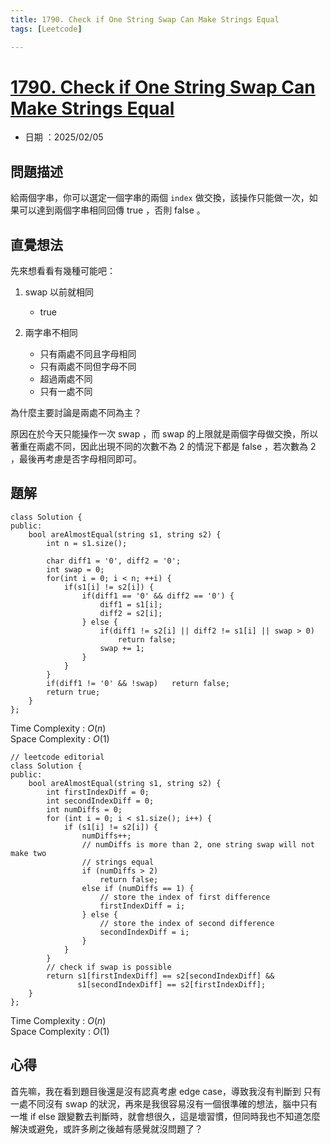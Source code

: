 ```yaml
---
title: 1790. Check if One String Swap Can Make Strings Equal
tags: [Leetcode]

---
```


# [1790. Check if One String Swap Can Make Strings Equal](https://leetcode.com/problems/check-if-one-string-swap-can-make-strings-equal/description/?envType=daily-question&envId=2025-02-05)  
+ 日期 ：2025/02/05  

## 問題描述  
給兩個字串，你可以選定一個字串的兩個 `index` 做交換，該操作只能做一次，如果可以達到兩個字串相同回傳 true ，否則 false 。  

## 直覺想法  
先來想看看有幾種可能吧：  
1. swap 以前就相同  
    + true  

2. 兩字串不相同  
    + 只有兩處不同且字母相同  
    + 只有兩處不同但字母不同  
    + 超過兩處不同  
    + 只有一處不同  

為什麼主要討論是兩處不同為主？  

原因在於今天只能操作一次 swap ，而 swap 的上限就是兩個字母做交換，所以著重在兩處不同，因此出現不同的次數不為 2 的情況下都是 false ，若次數為 2 ，最後再考慮是否字母相同即可。  

## 題解  
```cpp=
class Solution {
public:
    bool areAlmostEqual(string s1, string s2) {
        int n = s1.size();
        
        char diff1 = '0', diff2 = '0';
        int swap = 0;
        for(int i = 0; i < n; ++i) {
            if(s1[i] != s2[i]) {
                if(diff1 == '0' && diff2 == '0') {
                    diff1 = s1[i];
                    diff2 = s2[i];
                } else {
                    if(diff1 != s2[i] || diff2 != s1[i] || swap > 0)
                        return false;
                    swap += 1;
                }
            }
        }
        if(diff1 != '0' && !swap)   return false;
        return true;
    }
};
```

Time Complexity : $O(n)$  
Space Complexity : $O(1)$  

```cpp=
// leetcode editorial
class Solution {
public:
    bool areAlmostEqual(string s1, string s2) {
        int firstIndexDiff = 0;
        int secondIndexDiff = 0;
        int numDiffs = 0;
        for (int i = 0; i < s1.size(); i++) {
            if (s1[i] != s2[i]) {
                numDiffs++;
                // numDiffs is more than 2, one string swap will not make two
                // strings equal
                if (numDiffs > 2)
                    return false;
                else if (numDiffs == 1) {
                    // store the index of first difference
                    firstIndexDiff = i;
                } else {
                    // store the index of second difference
                    secondIndexDiff = i;
                }
            }
        }
        // check if swap is possible
        return s1[firstIndexDiff] == s2[secondIndexDiff] &&
               s1[secondIndexDiff] == s2[firstIndexDiff];
    }
};
```

Time Complexity : $O(n)$  
Space Complexity : $O(1)$  

## 心得  
首先嘛，我在看到題目後還是沒有認真考慮 edge case，導致我沒有判斷到 只有一處不同沒有 swap 的狀況，再來是我很容易沒有一個很準確的想法，腦中只有一堆 if else 跟變數去判斷時，就會想很久，這是壞習慣，但同時我也不知道怎麼解決或避免，或許多刷之後越有感覺就沒問題了？  